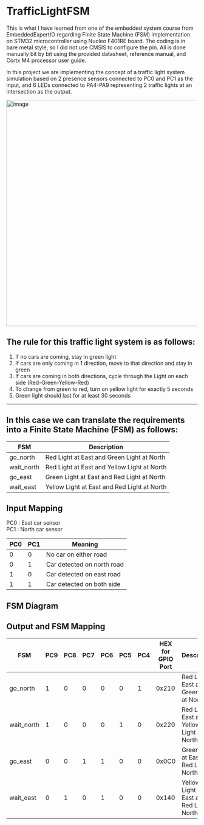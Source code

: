 # TrafficLightFSM

This is what I have learned from one of the embedded system course from EmbeddedExpertIO regarding Finite State Machine (FSM) implementation on STM32 microcontroller using Nucleo F401RE board. The coding is in bare metal style, so I did not use CMSIS to configure the pin. All is done manually bit by bit using the provided datasheet, reference manual, and Cortx M4 processor user guide.

In this project we are implementing the concept of a traffic light system simulation based on 2 presence sensors connected to PC0 and PC1 as the input, and 6 LEDs connected to PA4-PA9 representing 2 traffic lights at an intersection as the output. 

<img width="941" height="595" alt="image" src="https://github.com/user-attachments/assets/ce395054-ea21-46b0-bf18-275de4caea6e" />

## The rule for this traffic light system is as follows:

1. If no cars are coming, stay in green light
2. If cars are only coming in 1 direction, move to that direction and stay in green
3. If cars are coming in both directions, cycle through the Light on each side (Red-Green-Yellow-Red)
4. To change from green to red, turn on yellow light for exactly 5 seconds
5. Green light should last for at least 30 seconds
    
---    
## In this case we can translate the requirements into a Finite State Machine (FSM) as follows:  

   | FSM      |Description                                    |
   | ---------|-----------------------------------------------|
   |go_north  |Red Light at East and Green Light at North|
   |wait_north|Red Light at East and Yellow Light at North|
   |go_east   |Green Light at East and Red Light at North|
   |wait_east |Yellow Light at East and Red Light at North|

## Input Mapping

PC0 : East car sensor\
PC1 : North car sensor

| PC0 | PC1 |    Meaning             |
| --- | ----|----------------------- |
|  0  |  0  | No car on either road  |
|  0  |  1  | Car detected on north road  |
|  1  |  0  | Car detected on east road  |
|  1  |  1  | Car detected on both side  |

## FSM Diagram





## Output and FSM Mapping

| FSM | PC9 | PC8 | PC7 | PC6 | PC5 | PC4 |HEX for GPIO Port|Description|
| --- | - | --- | --- | --- | --- | --- |---|-|
|go_north  | 1 | 0 | 0 | 0 | 0 | 1|0x210|Red Light at East and Green Light at North|
|wait_north| 1 | 0 | 0 | 0 | 1 | 0|0x220|Red Light at East and Yellow Light at North|
|go_east   | 0 | 0 | 1 | 1 | 0 | 0|0x0C0|Green Light at East and Red Light at North|
|wait_east | 0 | 1 | 0 | 1 | 0 | 0|0x140|Yellow Light at East and Red Light at North|
